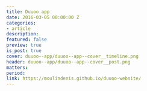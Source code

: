 ```yaml
---
title: Duuoo app
date: 2016-03-05 00:00:00 Z
categories:
- article
description: 
featured: false
preview: true
is_post: true
cover: duuoo--app/duuoo--app--cover__timeline.png
header: duuoo--app/duuoo--app--cover__post.png
matters: 
period: 
link: https://moulindenis.github.io/duuoo-website/
---
```


